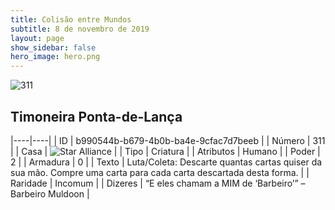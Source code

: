 ```yaml
---
title: Colisão entre Mundos
subtitle: 8 de novembro de 2019
layout: page
show_sidebar: false
hero_image: hero.png
---
```


![311](https://cdn.keyforgegame.com/media/card_front/pt/452_311_M2R4P79QFJ6W_pt.png)

## Timoneira Ponta-de-Lança

|----|----|
| ID | b990544b-b679-4b0b-ba4e-9cfac7d7beeb |
| Número | 311 |
| Casa | ![Star Alliance](https://archonarcana.com/images/thumb/7/7d/Star_Alliance.png/22px-Star_Alliance.png "Aliança Estelar") |
| Tipo | Criatura |
| Atributos | Humano |
| Poder | 2 |
| Armadura | 0 |
| Texto | Luta/Coleta: Descarte quantas cartas quiser da sua mão. Compre uma carta para cada carta descartada desta forma. |
| Raridade | Incomum |
| Dizeres | “E eles chamam a MIM de ‘Barbeiro’”  – Barbeiro Muldoon |
